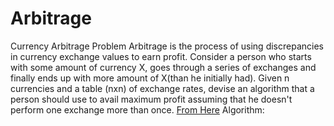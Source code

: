 # Arbitrage
Currency Arbitrage Problem 
Arbitrage is the process of using discrepancies in currency exchange values to earn profit.
Consider a person who starts with some amount of currency X, goes through a series of exchanges and finally ends up with more amount of X(than he initially had).
Given n currencies and a table (nxn) of exchange rates, devise an algorithm that a person should use to avail maximum profit assuming that he doesn't perform one exchange more than once.
<a href="https://stackoverflow.com/questions/2282427/interesting-problem-currency-arbitrage" >From Here</a>
Algorithm:
